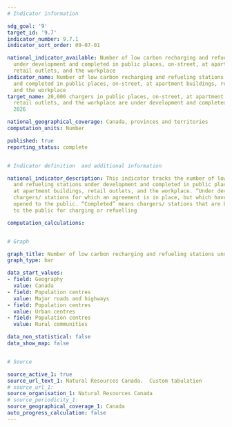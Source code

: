 ```yaml
---
# Indicator information

sdg_goal: '9'
target_id: '9.7'
indicator_number: 9.7.1
indicator_sort_order: 09-07-01

national_indicator_available: Number of low carbon recharging and refueling stations
  under development and completed in public places, on-street, at apartment buildings,
  retail outlets, and the workplace
indicator_name: Number of low carbon recharging and refueling stations under development
  and completed in public places, on-street, at apartment buildings, retail outlets,
  and the workplace
target_name: 20,000 chargers in public places, on-street, at apartment buildings,
  retail outlets, and the workplace are under development and completed by March 31,
  2026

national_geographical_coverage: Canada, provinces and territories
computation_units: Number

published: true
reporting_status: complete


# Indicator definition  and additional information

national_indicator_description: This indicator tracks the number of low carbon recharging
  and refueling stations under development and completed in public places, on-street,
  at apartment buildings, retail outlets, and the workplace. “Under development” means
  chargers/ stations for which an agreement is in place, but which have not yet been
  opened to the public. “Completed” means chargers/ stations that are built and open
  to the public for charging or refuelling

computation_calculations:


# Graph

graph_title: Number of low carbon recharging and refueling stations under development and completed in public places, on-street, at apartment buildings, retail outlets, and the workplace
graph_type: bar

data_start_values:
- field: Geography
  value: Canada
- field: Population centres
  value: Major roads and highways
- field: Population centres
  value: Urban centres
- field: Population centres
  value: Rural communities

data_non_statistical: false
data_show_map: false


# Source

source_active_1: true
source_url_text_1: Natural Resources Canada.  Custom tabulation
# source_url_1:
source_organisation_1: Natural Resources Canada
# source_periodicity_1:
source_geographical_coverage_1: Canada
auto_progress_calculation: false
---
```

